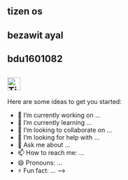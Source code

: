 ## tizen os
## bezawit ayal
## bdu1601082

## <img src="https://images.openai.com/thumbnails/740d12d198af435804083a6cbf5cd482.jpeg" alt="Tizen OS Logo" width="30">

Here are some ideas to get you started:

- 🔭 I’m currently working on ...
- 🌱 I’m currently learning ...
- 👯 I’m looking to collaborate on ...
- 🤔 I’m looking for help with ...
- 💬 Ask me about ...
- 📫 How to reach me: ...
- 😄 Pronouns: ...
- ⚡ Fun fact: ...
-->
